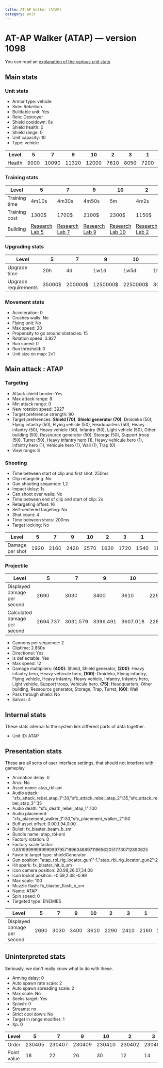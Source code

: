 ```yaml
---
title: AT-AP Walker (ATAP)
category: unit
---
```


# AT-AP Walker (ATAP) — version 1098

You can read an [explanation  of the various unit stats](unitexplained.md).

## Main stats

### Unit stats

  * Armor type: vehicle
  * Side: Rebellion
  * Buildable unit: Yes
  * Role: Destroyer
  * Shield cooldown: 0s
  * Shield health: 0
  * Shield range: 0
  * Unit capacity: 10
  * Type: vehicle

|Level |5   |7    |9    |10   |2   |3   |1   |4   |8    |6   |
|------|----|-----|-----|-----|----|----|----|----|-----|----|
|Health|9000|10090|11320|12000|7610|8050|7200|8510|10680|9530|


### Training stats

|Level        |5                                     |7                                     |9                                     |10                                     |2                                     |3                                     |1                             |4                                     |8                                     |6                                     |
|-------------|--------------------------------------|--------------------------------------|--------------------------------------|---------------------------------------|--------------------------------------|--------------------------------------|------------------------------|--------------------------------------|--------------------------------------|--------------------------------------|
|Training time|4m10s                                 |4m30s                                 |4m50s                                 |5m                                     |4m2s                                  |4m4s                                  |4m                            |4m7s                                  |4m40s                                 |4m20s                                 |
|Training cost|1300$                                 |1700$                                 |2100$                                 |2300$                                  |1150$                                 |1200$                                 |1100$                         |1250$                                 |2000$                                 |1500$                                 |
|Building     |[Research Lab 5](rebelOffenseLab.html)|[Research Lab 7](rebelOffenseLab.html)|[Research Lab 9](rebelOffenseLab.html)|[Research Lab 10](rebelOffenseLab.html)|[Research Lab 2](rebelOffenseLab.html)|[Research Lab 3](rebelOffenseLab.html)|[Factory 4](rebelFactory.html)|[Research Lab 4](rebelOffenseLab.html)|[Research Lab 8](rebelOffenseLab.html)|[Research Lab 6](rebelOffenseLab.html)|


### Upgrading stats

|Level               |5     |7      |9       |10      |2    |3    |1    |4     |8      |6      |
|--------------------|------|-------|--------|--------|-----|-----|-----|------|-------|-------|
|Upgrade time        |20h   |4d     |1w1d    |1w5d    |1h   |2h30m|0s   |7h    |6d     |2d12h  |
|Upgrade requirements|35000$|200000$|1250000$|2250000$|3000$|6000$|6500$|15000$|385000$|115000$|


### Movement stats

  * Acceleration: 0
  * Crushes walls: No
  * Flying unit: No
  * Max speed: 20
  * Propensity to go around obstacles: 15
  * Rotation speed: 3.927
  * Run speed: 0
  * Run threshold: 0
  * Unit size on map: 2x1

## Main attack : ATAP

### Targeting

  * Attack shield border: Yes
  * Max attack range: 8
  * Min attack range: 0
  * New rotation speed: 3927
  * Target preference strength: 90
  * Target preferences: **Shield (70)**, **Shield generator (70)**, Droideka (50), Flying infantry (50), Flying vehicle (50), Headquarters (50), Heavy infantry (50), Heavy vehicle (50), Infantry (50), Light vehicle (50), Other building (50), Ressource generator (50), Storage (50), Support troop (50), Turret (50), Heavy infantry hero (1), Heavy vehicule hero (1), Infantry hero (1), Vehicule hero (1), Wall (1), Trap (0)
  * View range: 8

### Shooting

  * Time between start of clip and first shot: 250ms
  * Clip retargeting: No
  * Gun shooting sequence: 1,2
  * Impact delay: 1s
  * Can shoot over walls: No
  * Time between end of clip and start of clip: 2s
  * Retargeting offset: 16
  * Self-centered targeting: No
  * Shot count: 4
  * Time between shots: 200ms
  * Target locking: No

|Level          |5   |7   |9   |10  |2   |3   |1   |4   |8   |6   |
|---------------|----|----|----|----|----|----|----|----|----|----|
|Damage per shot|1920|2160|2420|2570|1630|1720|1540|1820|2280|2040|


### Projectile

|Level                       |5       |7       |9       |10      |2       |3       |1       |4       |8   |6       |
|----------------------------|--------|--------|--------|--------|--------|--------|--------|--------|----|--------|
|Displayed damage per second |2690    |3030    |3400    |3610    |2290    |2410    |2160    |2550    |3200|2860    |
|Calculated damage per second|2694.737|3031.579|3396.491|3607.018|2287.719|2414.035|2161.404|2554.386|3200|2863.158|


  * Cannons per sequence: 2
  * Cliptime: 2.850s
  * Directional: Yes
  * Is deflectable: Yes
  * Max speed: 12
  * Damage multipliers: **(400)**: Shield, Shield generator, **(200)**: Heavy infantry hero, Heavy vehicule hero, **(100)**: Droideka, Flying infantry, Flying vehicle, Heavy infantry, Heavy vehicle, Infantry, Infantry hero, Light vehicle, Support troop, Vehicule hero, **(75)**: Headquarters, Other building, Ressource generator, Storage, Trap, Turret, **(60)**: Wall
  * Pass through shield: No
  * Salvos: 4

## Internal stats

These stats internal to the system link different parts of data together.

  * Unit ID: ATAP

## Presentation stats

These are all sorts of user interface settings, that should not interfere with gameplay.

  * Animation delay: 0
  * Arcs: No
  * Asset name: atap_rbl-ani
  * Audio attack: "sfx_attack_rebel_atap_1":30,"sfx_attack_rebel_atap_2":35,"sfx_attack_rebel_atap_3":35
  * Audio death: "sfx_death_rebel_atap_1":100
  * Audio placement: "sfx_placement_walker_1":50,"sfx_placement_walker_2":50
  * Buff asset offset: 0.00,1.94,0.00
  * Bullet: fx_blaster_beam_b_sm
  * Bundle name: atap_rbl-ani
  * Factory rotation: 0
  * Factory scale factor: 0.85199999999999997957189634689711965620517730712890625
  * Favorite target type: shieldGenerator
  * Gun position: "atap_rbl_rig_locator_gun1":1,"atap_rbl_rig_locator_gun2":2
  * Hit spark: fx_blaster_hit_b_sm
  * Icon camera position: 20.98,26.07,34.08
  * Icon lookat position: -0.59,2.38,-0.99
  * Max scale: 100
  * Muzzle flash: fx_blaster_flash_b_sm
  * Name: ATAP
  * Spin speed: 0
  * Targeted type: ENEMIES

|Level                      |5   |7   |9   |10  |2   |3   |1   |4   |8   |6   |
|---------------------------|----|----|----|----|----|----|----|----|----|----|
|Displayed damage per second|2690|3030|3400|3610|2290|2410|2160|2550|3200|2860|


## Uninterpreted stats

Seriously, we don't really know what to do with these.

  * Arming delay: 0
  * Auto spawn rate scale: 2
  * Auto spawn spreading scale: 2
  * Max scale: No
  * Seeks target: Yes
  * Splash: 0
  * Streams: no
  * Strict cool down: No
  * Target in range modifier: 1
  * Xp: 0

|Level      |5     |7     |9     |10    |2     |3     |1     |4     |8     |6     |
|-----------|------|------|------|------|------|------|------|------|------|------|
|Order      |230405|230407|230409|230410|230402|230403|230401|230404|230408|230406|
|Point value|18    |22    |26    |30    |12    |14    |10    |16    |24    |20    |


